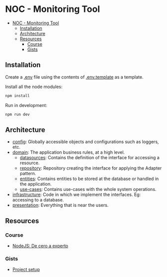 # NOC - Monitoring Tool

- [NOC - Monitoring Tool](#noc---monitoring-tool)
  - [Installation](#installation)
  - [Architecture](#architecture)
  - [Resources](#resources)
    - [Course](#course)
    - [Gists](#gists)


## Installation
Create a [.env](.env) file using the contents of [.env.template](.env.template) as a template.

Install all the node modules:

```bash
npm install
```

Run in development:
```bash
npm run dev
```

## Architecture

- [config](./src/config/): Globally accessible objects and configurations such as loggers, etc.
- [domain](./src/domain/): The application business rules, at a high level. 
  - [datasources](./src/domain/datasources/): Contains the definition of the interface for accessing a resource.
  - [repository](./src/domain/repository/): Repository creating the interface for applying the Adapter pattern.
  - [entities](./src/domain/entities/): Contains entities to be stored at the database or handled in the application.
  - [use-cases](./src/domain/use-cases/): Contains use-cases with the whole system operations.
- [infrastructure](./src/infrastructure/): Code in which we implement the interfaces. Eg: accessing to a database.
- [presentation](./src/presentation/): Everything that is near the users.

## Resources

### Course

- [NodeJS: De cero a experto](https://www.udemy.com/course/nodejs-de-cero-a-experto)

### Gists

- [Project setup](https://gist.github.com/Klerith/3ba17e86dc4fabd8301a59699b9ffc0b)